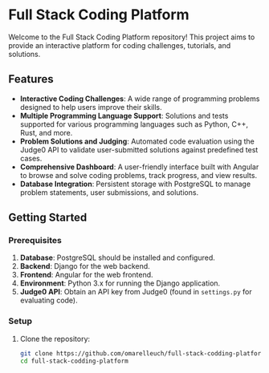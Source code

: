 # Full Stack Coding Platform

Welcome to the Full Stack Coding Platform repository! This project aims to provide an interactive platform for coding challenges, tutorials, and solutions.

## Features

- **Interactive Coding Challenges**: A wide range of programming problems designed to help users improve their skills.
- **Multiple Programming Language Support**: Solutions and tests supported for various programming languages such as Python, C++, Rust, and more.
- **Problem Solutions and Judging**: Automated code evaluation using the Judge0 API to validate user-submitted solutions against predefined test cases.
- **Comprehensive Dashboard**: A user-friendly interface built with Angular to browse and solve coding problems, track progress, and view results.
- **Database Integration**: Persistent storage with PostgreSQL to manage problem statements, user submissions, and solutions.

## Getting Started

### Prerequisites

1. **Database**: PostgreSQL should be installed and configured.
2. **Backend**: Django for the web backend.
3. **Frontend**: Angular for the web frontend.
4. **Environment**: Python 3.x for running the Django application.
5. **Judge0 API**: Obtain an API key from Judge0 (found in `settings.py` for evaluating code).

### Setup

1. Clone the repository:
   ```bash
   git clone https://github.com/omarelleuch/full-stack-codding-platform.git
   cd full-stack-codding-platform
